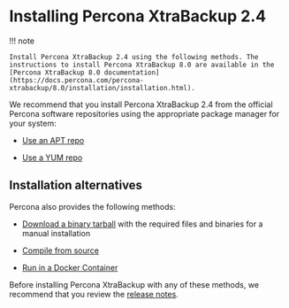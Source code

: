 # Installing Percona XtraBackup 2.4

!!! note

    Install Percona XtraBackup 2.4 using the following methods. The instructions to install Percona XtraBackup 8.0 are available in the [Percona XtraBackup 8.0 documentation](https://docs.percona.com/percona-xtrabackup/8.0/installation/installation.html).

We recommend that you install Percona XtraBackup 2.4 from the official Percona software repositories using the appropriate package manager for your system:

* [Use an APT repo](installation/apt_repo.md)

* [Use a YUM repo](installation/yum_repo.md)

## Installation alternatives

Percona also provides the following methods:

* [Download a binary tarball](installation/binary-tarball.md) with the required files and binaries for a manual installation

* [Compile from source](installation/compiling_xtrabackup.md)

* [Run in a Docker Container](installation/docker.md)

Before installing Percona XtraBackup with any of these methods, we recommend that you review the [release notes](release-notes.md).
